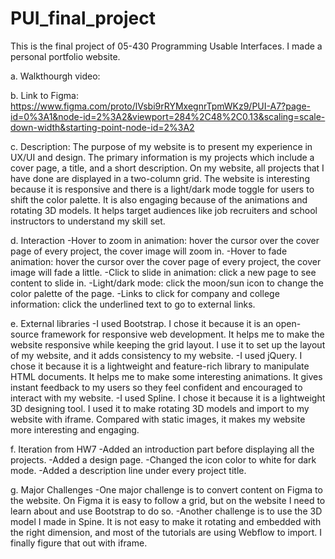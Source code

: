 # PUI_final_project

This is the final project of 05-430 Programming Usable Interfaces. I made a personal portfolio website. 

a. Walkthourgh video:

b. Link to Figma: 
https://www.figma.com/proto/lVsbi9rRYMxegnrTpmWKz9/PUI-A7?page-id=0%3A1&node-id=2%3A2&viewport=284%2C48%2C0.13&scaling=scale-down-width&starting-point-node-id=2%3A2

c. Description: 
  The purpose of my website is to present my experience in UX/UI and design. The primary information is my projects which include a cover page, a title, and a short description. On my website, all projects that I have done are displayed in a two-column grid. The website is interesting because it is responsive and there is a light/dark mode toggle for users to shift the color palette. It is also engaging because of the animations and rotating 3D models. It helps target audiences like job recruiters and school instructors to understand my skill set.

d. Interaction
  -Hover to zoom in animation: hover the cursor over the cover page of every project, the cover image will zoom in.
  -Hover to fade animation: hover the cursor over the cover page of every project, the cover image will fade a little.
  -Click to slide in animation: click a new page to see content to slide in.
  -Light/dark mode: click the moon/sun icon to change the color palette of the page. 
  -Links to click for company and college information: click the underlined text to go to external links. 

e. External libraries
  -I used Bootstrap. I chose it because it is an open-source framework for responsive web development. It helps me to make the website responsive while keeping the grid layout. I use it to set up the layout of my website, and it adds consistency to my website. 
  -I used jQuery. I chose it because it is a lightweight and feature-rich library to manipulate HTML documents. It helps me to make some interesting animations. It gives instant feedback to my users so they feel confident and encouraged to interact with my website. 
  -I used Spline. I chose it because it is a lightweight 3D designing tool. I used it to make rotating 3D models and import to my website with iframe. Compared with static images, it makes my website more interesting and engaging. 
  
f. Iteration from HW7
  -Added an introduction part before displaying all the projects. 
  -Added a design page. 
  -Changed the icon color to white for dark mode. 
  -Added a description line under every project title. 

g. Major Challenges
  -One major challenge is to convert content on Figma to the website. On Figma it is easy to follow a grid, but on the website I need to learn about and use Bootstrap to do so. 
  -Another challenge is to use the 3D model I made in Spine. It is not easy to make it rotating and embedded with the right dimension, and most of the tutorials are using Webflow to import. I finally figure that out with iframe. 


